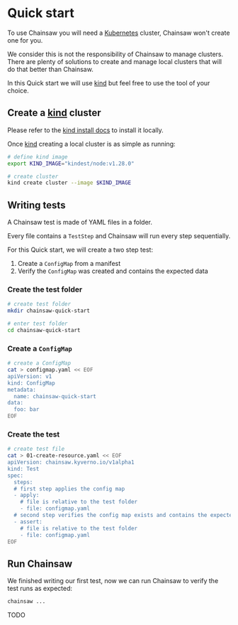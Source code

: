 # Quick start

To use Chainsaw you will need a [Kubernetes](https://kybernetes.io) cluster, Chainsaw won't create one for you.

We consider this is not the responsibility of Chainsaw to manage clusters.
There are plenty of solutions to create and manage local clusters that will do that better than Chainsaw.

In this Quick start we will use [kind](https://kind.sigs.k8s.io) but feel free to use the tool of your choice.

## Create a [kind](https://kind.sigs.k8s.io) cluster

Please refer to the [kind install docs](https://kind.sigs.k8s.io/docs/user/quick-start/#installation) to install it locally.

Once [kind](https://kind.sigs.k8s.io) creating a local cluster is as simple as running:

```bash
# define kind image
export KIND_IMAGE="kindest/node:v1.28.0"

# create cluster
kind create cluster --image $KIND_IMAGE
```

## Writing tests

A Chainsaw test is made of YAML files in a folder.

Every file contains a `TestStep` and Chainsaw will run every step sequentially.

For this Quick start, we will create a two step test:

1. Create a `ConfigMap` from a manifest
1. Verify the `ConfigMap` was created and contains the expected data

### Create the test folder

```bash
# create test folder
mkdir chainsaw-quick-start

# enter test folder
cd chainsaw-quick-start
```

### Create a `ConfigMap`

```bash
# create a ConfigMap
cat > configmap.yaml << EOF
apiVersion: v1
kind: ConfigMap
metadata:
  name: chainsaw-quick-start
data:
  foo: bar
EOF
```

### Create the test

```bash
# create test file
cat > 01-create-resource.yaml << EOF
apiVersion: chainsaw.kyverno.io/v1alpha1
kind: Test
spec:
  steps:
  # first step applies the config map
  - apply:
    # file is relative to the test folder
    - file: configmap.yaml
  # second step verifies the config map exists and contains the expected data
  - assert:
    # file is relative to the test folder
    - file: configmap.yaml
EOF
```

## Run Chainsaw

We finished writing our first test, now we can run Chainsaw to verify the test runs as expected:

```bash
chainsaw ...
```

TODO
